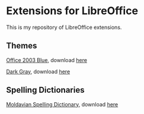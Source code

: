 # Extensions for LibreOffice

This is my repository of LibreOffice extensions.

## Themes

[Office 2003 Blue](Office2003Blue), download [here](Office2003Blue/Office2003Blue.oxt)

[Dark Gray](DarkGray), download [here](DarkGray/DarkGray.oxt)

## Spelling Dictionaries

[Moldavian Spelling Dictionary](MoldavianDict), download [here](MoldavianDict/MoldavianDict.oxt)
